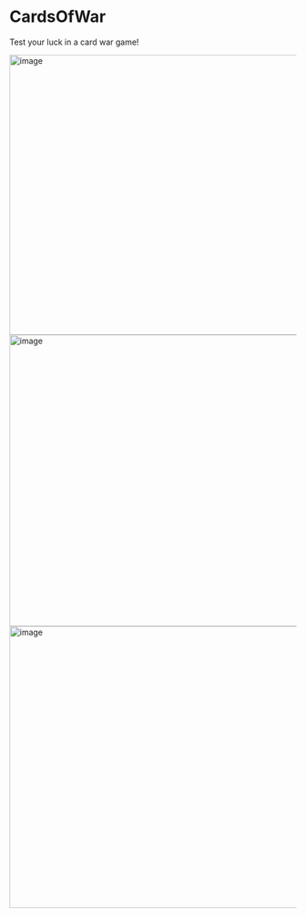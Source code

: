 # CardsOfWar

Test your luck in a card war game!

<img width="940" height="492" alt="image" src="https://github.com/user-attachments/assets/f9c4a773-f00b-4b0e-b299-8678dd999ff3" />

<img width="945" height="512" alt="image" src="https://github.com/user-attachments/assets/fe5e3501-c22e-4a43-abc2-fe238d35517d" />

<img width="958" height="495" alt="image" src="https://github.com/user-attachments/assets/19b35ff6-7365-40c4-b00f-eb37ac045a1d" />

